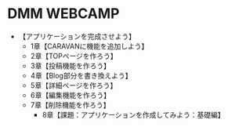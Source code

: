 # DMM WEBCAMP
- 【アプリケーションを完成させよう】
	- 1章【CARAVANに機能を追加しよう】
	- 2章【TOPページを作ろう】
	- 3章【投稿機能を作ろう】
	- 4章【Blog部分を書き換えよう】
	- 5章【詳細ページを作ろう】
	- 6章【編集機能を作ろう】
	- 7章【削除機能を作ろう】
		- 8章【課題：アプリケーションを作成してみよう：基礎編】